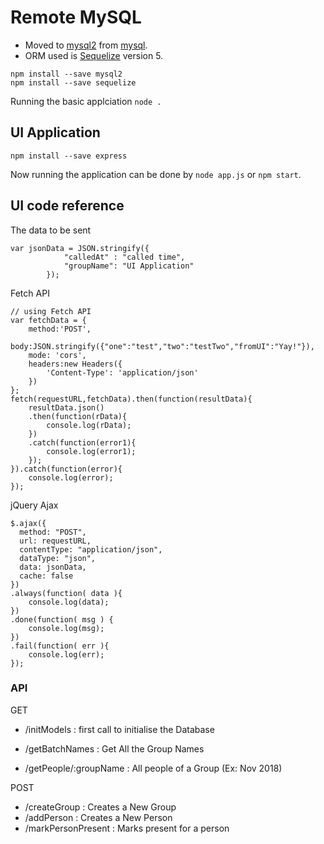 Remote MySQL
========================

 - Moved to [mysql2][2] from [mysql][1]. 
 - ORM used is [Sequelize][3] version 5.


```
npm install --save mysql2
npm install --save sequelize
```
Running the basic applciation `node .`


## UI Application

```
npm install --save express
```
Now running the application can be done by `node app.js` or `npm start`.


## UI code reference

The data to be sent
```
var jsonData = JSON.stringify({
			"calledAt" : "called time",
			"groupName": "UI Application"
		});
```

Fetch API
```
// using Fetch API
var fetchData = {
	method:'POST',
	body:JSON.stringify({"one":"test","two":"testTwo","fromUI":"Yay!"}),
	mode: 'cors',
	headers:new Headers({
		'Content-Type': 'application/json'
	})
};
fetch(requestURL,fetchData).then(function(resultData){
	resultData.json()
	.then(function(rData){
		console.log(rData);
	})
	.catch(function(error1){
		console.log(error1);
	});
}).catch(function(error){
	console.log(error);
});
```

jQuery Ajax
```
$.ajax({
  method: "POST",
  url: requestURL,
  contentType: "application/json",
  dataType: "json",
  data: jsonData,
  cache: false
})
.always(function( data ){
	console.log(data);
})
.done(function( msg ) {
	console.log(msg);
})
.fail(function( err ){
	console.log(err);
});
```



### API

GET

 - /initModels : first call to initialise the Database

 - /getBatchNames : Get All the Group Names
 - /getPeople/:groupName : All people of a Group (Ex: Nov 2018)

POST

 - /createGroup : Creates a New Group
 - /addPerson : Creates a New Person
 - /markPersonPresent : Marks present for a person











[1]: https://www.npmjs.com/package/mysql
[2]: https://www.npmjs.com/package/mysql2
[3]: https://sequelize.org/v5/manual/getting-started.html